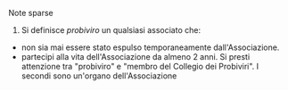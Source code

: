 Note sparse

1. Si definisce *probiviro* un qualsiasi associato che:
- non sia mai essere stato espulso temporaneamente dall'Associazione.
- partecipi alla vita dell'Associazione da almeno 2 anni.
 Si presti attenzione tra "probiviro" e "membro del Collegio dei Probiviri". I secondi sono un'organo dell'Associazione
